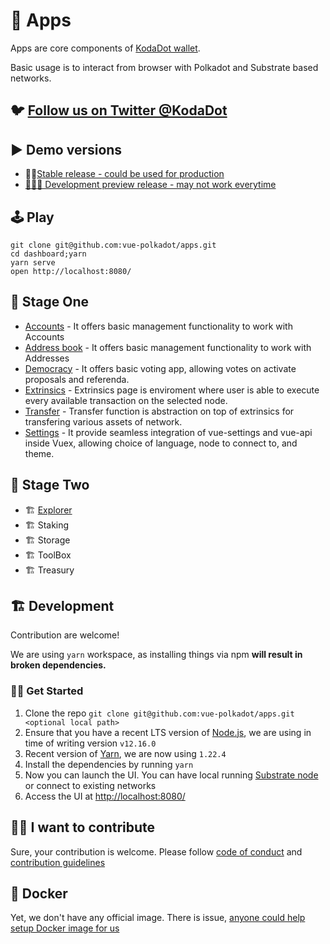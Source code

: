 # 📱 Apps

Apps are core components of [KodaDot wallet](https://twitter.com/KodaDot).

Basic usage is to interact from browser with Polkadot and Substrate based networks.

## 🐦 [Follow us on Twitter @KodaDot](https://twitter.com/KodaDot)

## ▶️ Demo versions
* 👩‍✈️[Stable release - could be used for production](https://kodadot.netlify.app/)
* [🚧👷‍♀️ Development preview release - may not work everytime](hhttps://dev-kodadot.netlify.app/)

## 🕹 Play

```shell
git clone git@github.com:vue-polkadot/apps.git
cd dashboard;yarn
yarn serve
open http://localhost:8080/
```

## 🏦 Stage One
* [Accounts](https://kodadot.netlify.app//#/accounts) - It offers basic management functionality to work with Accounts
* [Address book](https://kodadot.netlify.app//#/addressbook) - It offers basic management functionality to work with Addresses
* [Democracy](https://kodadot.netlify.app//#/democracy) - It offers basic voting app, allowing votes on activate proposals and referenda.
* [Extrinsics](https://kodadot.netlify.app//#/extrinsics) - Extrinsics page is enviroment where user is able to execute every available transaction on the selected node.
* [Transfer](https://kodadot.netlify.app//#/transfer) - Transfer function is abstraction on top of extrinsics for transfering various assets of network.
* [Settings](https://kodadot.netlify.app//#/settings) - It provide seamless integration of vue-settings and vue-api inside Vuex, allowing choice of language, node to connect to, and theme.

## 🏯 Stage Two
* 🏗 [Explorer](https://kodadot.netlify.app//#/explorer)
* 🏗 Staking 
* 🏗 Storage  
* 🏗 ToolBox 
* 🏗 Treasury 

## 🏗 Development

Contribution are welcome!

We are using `yarn` workspace, as installing things via npm **will result in broken dependencies.**

### 👷‍♀️ Get Started

1. Clone the repo `git clone git@github.com:vue-polkadot/apps.git <optional local path>`
2. Ensure that you have a recent LTS version of [Node.js](https://nodejs.org/en/), we are using in time of writing version `v12.16.0`
3. Recent version of [Yarn](https://yarnpkg.com/docs/install), we are now using `1.22.4`
4. Install the dependencies by running `yarn`
5. Now you can launch the UI. You can have local running [Substrate node](https://substrate.dev/docs/en/tutorials/start-a-private-network-with-substrate) or connect to existing networks
6. Access the UI at [http://localhost:8080/](http://localhost:8080/)

## 🙋‍♀️ I want to contribute

Sure, your contribution is welcome. Please follow [code of conduct](../CODE_OF_CONDUCT.md) and [contribution guidelines](../CONTRIBUTING.md)


## 🐳 Docker

Yet, we don't have any official image. 
There is issue, [anyone could help setup Docker image for us](https://github.com/vue-polkadot/apps/issues/51)
